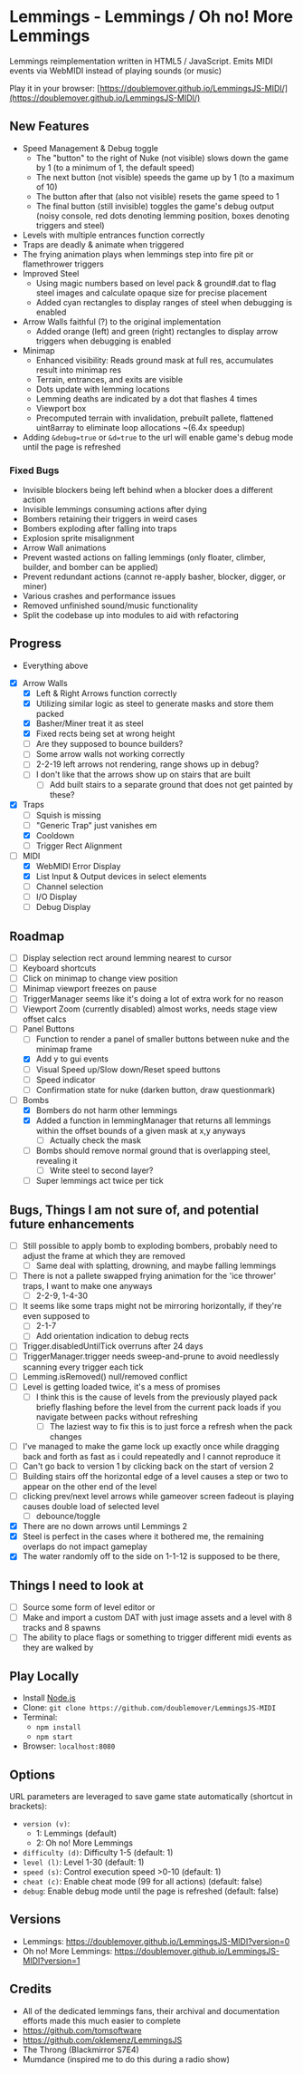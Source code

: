 # Lemmings - Lemmings / Oh no! More Lemmings

Lemmings reimplementation written in HTML5 / JavaScript. Emits MIDI events via WebMIDI instead of playing sounds (or music)

Play it in your browser: [https://doublemover.github.io/LemmingsJS-MIDI/](https://doublemover.github.io/LemmingsJS-MIDI/)

## New Features
  - Speed Management & Debug toggle
    - The "button" to the right of Nuke (not visible) slows down the game by 1 (to a minimum of 1, the default speed)
    - The next button (not visible) speeds the game up by 1 (to a maximum of 10)
    - The button after that (also not visible) resets the game speed to 1
    - The final button (still invisible) toggles the game's debug output (noisy console, red dots denoting lemming position, boxes denoting triggers and steel)
  - Levels with multiple entrances function correctly
  - Traps are deadly & animate when triggered
  - The frying animation plays when lemmings step into fire pit or flamethrower triggers
  - Improved Steel
    - Using magic numbers based on level pack & ground#.dat to flag steel images and calculate opaque size for precise placement
    - Added cyan rectangles to display ranges of steel when debugging is enabled
  - Arrow Walls faithful (?) to the original implementation
    - Added orange (left) and green (right) rectangles to display arrow triggers when debugging is enabled
  - Minimap
    - Enhanced visibility: Reads ground mask at full res, accumulates result into minimap res
    - Terrain, entrances, and exits are visible
    - Dots update with lemming locations
    - Lemming deaths are indicated by a dot that flashes 4 times
    - Viewport box
    - Precomputed terrain with invalidation, prebuilt pallete, flattened uint8array to eliminate loop allocations ~(6.4x speedup)
  - Adding `&debug=true` or `&d=true` to the url will enable game's debug mode until the page is refreshed

### Fixed Bugs
  - Invisible blockers being left behind when a blocker does a different action
  - Invisible lemmings consuming actions after dying
  - Bombers retaining their triggers in weird cases
  - Bombers exploding after falling into traps
  - Explosion sprite misalignment
  - Arrow Wall animations
  - Prevent wasted actions on falling lemmings (only floater, climber, builder, and bomber can be applied)
  - Prevent redundant actions (cannot re-apply basher, blocker, digger, or miner)
  - Various crashes and performance issues
  - Removed unfinished sound/music functionality
  - Split the codebase up into modules to aid with refactoring

## Progress
  - Everything above
  - [X] Arrow Walls
    - [X] Left & Right Arrows function correctly
    - [X] Utilizing similar logic as steel to generate masks and store them packed 
    - [X] Basher/Miner treat it as steel
    - [X] Fixed rects being set at wrong height
    - [ ] Are they supposed to bounce builders?
    - [ ] Some arrow walls not working correctly
    - [ ] 2-2-19 left arrows not rendering, range shows up in debug?
    - [ ] I don't like that the arrows show up on stairs that are built
      - [ ] Add built stairs to a separate ground that does not get painted by these?
  - [X] Traps
    - [ ] Squish is missing
    - [ ] "Generic Trap" just vanishes em
    - [X] Cooldown
    - [ ] Trigger Rect Alignment
  - [ ] MIDI
    - [X] WebMIDI Error Display
    - [X] List Input & Output devices in select elements
    - [ ] Channel selection
    - [ ] I/O Display
    - [ ] Debug Display

## Roadmap
- [ ] Display selection rect around lemming nearest to cursor
- [ ] Keyboard shortcuts
- [ ] Click on minimap to change view position
- [ ] Minimap viewport freezes on pause
- [ ] TriggerManager seems like it's doing a lot of extra work for no reason
- [ ] Viewport Zoom (currently disabled) almost works, needs stage view offset calcs
- [ ] Panel Buttons
  - [ ] Function to render a panel of smaller buttons between nuke and the minimap frame
  - [X] Add y to gui events 
  - [ ] Visual Speed up/Slow down/Reset speed buttons
  - [ ] Speed indicator
  - [ ] Confirmation state for nuke (darken button, draw questionmark)
- [ ] Bombs
  - [X] Bombers do not harm other lemmings
  - [X] Added a function in lemmingManager that returns all lemmings within the offset bounds of a given mask at x,y anyways
      - [ ] Actually check the mask 
  - [ ] Bombs should remove normal ground that is overlapping steel, revealing it
    - [ ] Write steel to second layer?
  - [ ] Super lemmings act twice per tick

## Bugs, Things I am not sure of, and potential future enhancements
  - [ ] Still possible to apply bomb to exploding bombers, probably need to adjust the frame at which they are removed
    - [ ] Same deal with splatting, drowning, and maybe falling lemmings
  - [ ] There is not a pallete swapped frying animation for the 'ice thrower' traps, I want to make one anyways
    - [ ] 2-2-9, 1-4-30
  - [ ] It seems like some traps might not be mirroring horizontally, if they're even supposed to
    - [ ] 2-1-7
    - [ ] Add orientation indication to debug rects
  - [ ] Trigger.disabledUntilTick overruns after 24 days
  - [ ] TriggerManager.trigger needs sweep-and-prune to avoid needlessly scanning every trigger each tick
  - [ ] Lemming.isRemoved() null/removed conflict
  - [ ] Level is getting loaded twice, it's a mess of promises
    - [ ] I think this is the cause of levels from the previously played pack briefly flashing before the level from the current pack loads if you navigate between packs without refreshing
      - [ ] The laziest way to fix this is to just force a refresh when the pack changes
  - [ ] I've managed to make the game lock up exactly once while dragging back and forth as fast as i could repeatedly and I cannot reproduce it
  - [ ] Can't go back to version 1 by clicking back on the start of version 2
  - [ ] Building stairs off the horizontal edge of a level causes a step or two to appear on the other end of the level
  - [ ] clicking prev/next level arrows while gameover screen fadeout is playing causes double load of selected level
    - [ ] debounce/toggle
  - [X] There are no down arrows until Lemmings 2
  - [X] Steel is perfect in the cases where it bothered me, the remaining overlaps do not impact gameplay
  - [X] The water randomly off to the side on 1-1-12 is supposed to be there,

## Things I need to look at
- [ ] Source some form of level editor
or 
- [ ] Make and import a custom DAT with just image assets and a level with 8 tracks and 8 spawns
- [ ] The ability to place flags or something to trigger different midi events as they are walked by

## Play Locally

- Install [Node.js](https://nodejs.org)
- Clone: `git clone https://github.com/doublemover/LemmingsJS-MIDI`
- Terminal:
  - `npm install`
  - `npm start`
- Browser: `localhost:8080`

## Options

URL parameters are leveraged to save game state automatically (shortcut in brackets):

- `version (v)`:
  - 1: Lemmings (default)
  - 2: Oh no! More Lemmings 
- `difficulty (d)`: Difficulty 1-5 (default: 1)
- `level (l)`: Level 1-30 (default: 1)
- `speed (s)`: Control execution speed >0-10 (default: 1)
- `cheat (c)`: Enable cheat mode (99 for all actions) (default: false)
- `debug`: Enable debug mode until the page is refreshed (default: false)

## Versions

- Lemmings: https://doublemover.github.io/LemmingsJS-MIDI?version=0
- Oh no! More Lemmings: https://doublemover.github.io/LemmingsJS-MIDI?version=1

## Credits

- All of the dedicated lemmings fans, their archival and documentation efforts made this much easier to complete
- https://github.com/tomsoftware
- https://github.com/oklemenz/LemmingsJS
- The Throng (Blackmirror S7E4)
- Mumdance (inspired me to do this during a radio show) 
